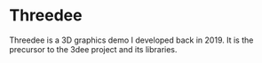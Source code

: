 # Threedee

Threedee is a 3D graphics demo I developed back in 2019.  It is the
precursor to the 3dee project and its libraries.
